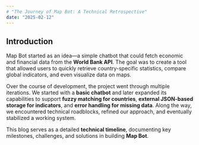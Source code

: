 ```yaml
---
# "The Journey of Map Bot: A Technical Retrospective"
date: "2025-02-12"
---
```


## Introduction

Map Bot started as an idea—a simple chatbot that could fetch economic and financial data from the **World Bank API**. The goal was to create a tool that allowed users to quickly retrieve country-specific statistics, compare global indicators, and even visualize data on maps.

Over the course of development, the project went through multiple iterations. We started with a **basic chatbot** and later expanded its capabilities to support **fuzzy matching for countries**, **external JSON-based storage for indicators**, and **error handling for missing data**. Along the way, we encountered technical roadblocks, refined our approach, and eventually stabilized a working system.

This blog serves as a detailed **technical timeline**, documenting key milestones, challenges, and solutions in building **Map Bot**.